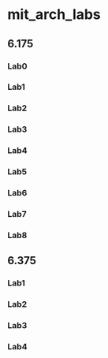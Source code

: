 # mit_arch_labs
## 6.175
### Lab0
### Lab1
### Lab2
### Lab3
### Lab4
### Lab5
### Lab6
### Lab7
### Lab8

## 6.375
### Lab1
### Lab2
### Lab3
### Lab4